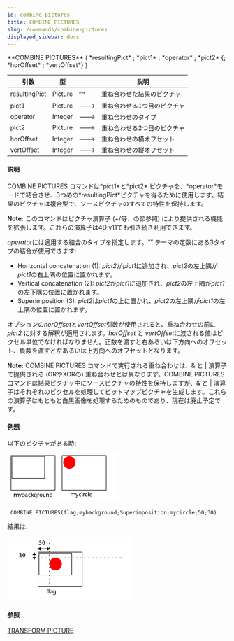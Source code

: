 ```yaml
---
id: combine-pictures
title: COMBINE PICTURES
slug: /commands/combine-pictures
displayed_sidebar: docs
---
```


<!--REF #_command_.COMBINE PICTURES.Syntax-->**COMBINE PICTURES** ( *resultingPict* ; *pict1* ; *operator* ; *pict2* {; *horOffset* ; *vertOffset*} )<!-- END REF-->
<!--REF #_command_.COMBINE PICTURES.Params-->
| 引数 | 型 |  | 説明 |
| --- | --- | --- | --- |
| resultingPict | Picture | &#x1F858; | 重ね合わせた結果のピクチャ |
| pict1 | Picture | &#x1F852; | 重ね合わせる1つ目のピクチャ |
| operator | Integer | &#x1F852; | 重ね合わせのタイプ |
| pict2 | Picture | &#x1F852; | 重ね合わせる2つ目のピクチャ |
| horOffset | Integer | &#x1F852; | 重ね合わせの横オフセット |
| vertOffset | Integer | &#x1F852; | 重ね合わせの縦オフセット |

<!-- END REF-->

#### 説明 

<!--REF #_command_.COMBINE PICTURES.Summary-->COMBINE PICTURES コマンドは*pict1*と*pict2* ピクチャを、*operator*モードで結合させ、3つめの*resultingPict*ピクチャを得るために使用します。<!-- END REF-->結果のピクチャは複合型で、ソースピクチャのすべての特性を保持します。

**Note:** このコマンドはピクチャ演算子 (+/等、の節参照) により提供される機能を拡張します。これらの演算子は4D v11でも引き続き利用できます。

*operator*には適用する結合のタイプを指定します。“” テーマの定数にある3タイプの結合が使用できます:

* Horizontal concatenation (1): *pict2*が*pict1*に追加され、*pict2*の左上隅が*pict1*の右上隅の位置に置かれます。
* Vertical concatenation (2): *pict2*が*pict1*に追加され、*pict2*の左上隅が*pict1*の左下隅の位置に置かれます。
* Superimposition (3): *pict2*は*pict1*の上に置かれ、*pict2*の左上隅が*pict1*の左上隅の位置に置かれます。

オプションの*horOffset*と*vertOffset*引数が使用されると、重ね合わせの前に *pict2* に対する解釈が適用されます。*horOffset* と *vertOffset*に渡される値はピクセル単位でなければなりません。正数を渡すと右あるいは下方向へのオフセット、負数を渡すと左あるいは上方向へのオフセットとなります。

**Note:** COMBINE PICTURES コマンドで実行される重ね合わせは、& と | 演算子で提供される (ORやXORの) 重ね合わせとは異なります。COMBINE PICTURES コマンドは結果ピクチャ中にソースピクチャの特性を保持しますが、& と | 演算子はそれぞれのピクセルを処理してビットマップピクチャを生成します。これらの演算子はもともと白黒画像を処理するためのものであり、現在は廃止予定です。

#### 例題 

以下のピクチャがある時: 

![](../assets/en/commands/pict27793.ja.png)

```4d
 COMBINE PICTURES(flag;mybackground;Superimposition;mycircle;50;30)
```

結果は:

![](../assets/en/commands/pict27794.ja.png)

#### 参照 

[TRANSFORM PICTURE](transform-picture.md)  